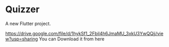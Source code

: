 # Quizzer

A new Flutter project.

https://drive.google.com/file/d/1hykSf1_2Fbil4h6JmaMU_3xkU3YwQQjj/view?usp=sharing
You can Download it from here
